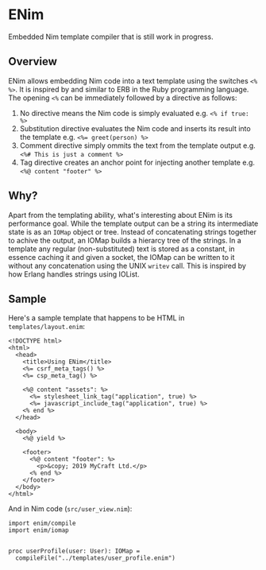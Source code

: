 # ENim
Embedded Nim template compiler that is still work in progress.


## Overview
ENim allows embedding Nim code into a text template using the switches ```<% %>```. It is inspired by and similar to ERB in the Ruby programming language. The opening ```<%``` can be immediately followed by a directive as follows:

1. No directive means the Nim code is simply evaluated e.g. ```<% if true: %>```
2. Substitution directive evaluates the Nim code and inserts its result into the template e.g. ```<%= greet(person) %>```
3. Comment directive simply ommits the text from the template output e.g. ```<%# This is just a comment %>```
4. Tag directive creates an anchor point for injecting another template e.g. ```<%@ content "footer" %>```


## Why?
Apart from the templating ability, what's interesting about ENim is its performance goal. While the template output can be a string its intermediate state is as an ```IOMap``` object or tree. Instead of concatenating strings together to achive the output, an IOMap builds a hierarcy tree of the strings. In a template any regular (non-substituted) text is stored as a constant, in essence caching it and given a socket, the IOMap can be written to it without any concatenation using the UNIX ```writev``` call. This is inspired by how Erlang handles strings using IOList.


## Sample
Here's a sample template that happens to be HTML in ```templates/layout.enim```:
```
<!DOCTYPE html>
<html>
  <head>
    <title>Using ENim</title>
    <%= csrf_meta_tags() %>
    <%= csp_meta_tag() %>

    <%@ content "assets": %>
      <%= stylesheet_link_tag("application", true) %>
      <%= javascript_include_tag("application", true) %>
    <% end %>
  </head>

  <body>
    <%@ yield %>

    <footer>
      <%@ content "footer": %>
        <p>&copy; 2019 MyCraft Ltd.</p>
      <% end %>
    </footer>
  </body>
</html>
```

And in Nim code (```src/user_view.nim```):
```
import enim/compile
import enim/iomap


proc userProfile(user: User): IOMap =
  compileFile("../templates/user_profile.enim") 
```
